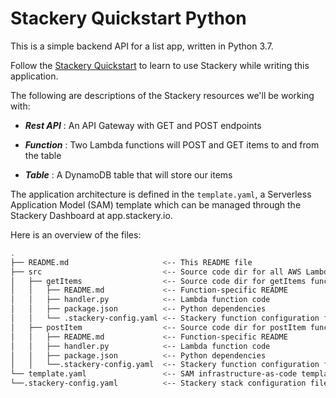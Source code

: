 # Stackery Quickstart Python

This is a simple backend API for a list app, written in Python 3.7.

Follow the [Stackery Quickstart](https://docs.stackery.io/docs/quickstart/quickstart-python/) to learn to use Stackery while writing this application.

The following are descriptions of the Stackery resources we'll be working with:

* ___Rest API___ : An API Gateway with GET and POST endpoints

* ___Function___ : Two Lambda functions will POST and GET items to and from the table

* ___Table___ : A DynamoDB table that will store our items

The application architecture is defined in the `template.yaml`, a Serverless Application Model (SAM) template which can be managed through the Stackery Dashboard at app.stackery.io.

Here is an overview of the files:

```bash
.
├── README.md                     <-- This README file
├── src                           <-- Source code dir for all AWS Lambda functions
│   ├── getItems                  <-- Source code dir for getItems function
│   │   ├── README.md             <-- Function-specific README
│   │   ├── handler.py            <-- Lambda function code
│   │   ├── package.json          <-- Python dependencies
│   │   └── .stackery-config.yaml <-- Stackery function configuration file
│   ├── postItem                  <-- Source code dir for postItem function
│   │   ├── README.md             <-- Function-specific README
│   │   ├── handler.py            <-- Lambda function code
│   │   ├── package.json          <-- Python dependencies
│   │   └──.stackery-config.yaml  <-- Stackery function configuration file
└── template.yaml                 <-- SAM infrastructure-as-code template
└──.stackery-config.yaml          <-- Stackery stack configuration file
```

